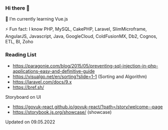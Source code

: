 ### Hi there 👋

🌱 I’m currently learning Vue.js

⚡ Fun fact: I know PHP, MySQL, CakePHP, Laravel, SlimMicroframe, AngularJS, Javascript, Java, GoogleCloud, ColdFusionMX, Db2, Cognos, ETL, BI, Zoho

### Reading List

- https://paragonie.com/blog/2015/05/preventing-sql-injection-in-php-applications-easy-and-definitive-guide
- https://visualgo.net/en/sorting?slide=1-1 (Sorting and Algorithm)
- https://laravel.com/docs/9.x
- https://bref.sh/

Storyboard on UI
- https://govuk-react.github.io/govuk-react/?path=/story/welcome--page
- https://storybook.js.org/showcase/ (showcase)


Updated on 09.05.2022
